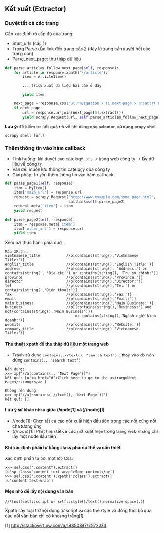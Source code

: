 ## Kết xuất (Extractor)
### Duyệt tất cả các trang
Cần xác định rõ cấp độ của trang:
-	Start_urls (cấp 1)
-	Trong Parse dẫn link đến trang cấp 2 (đây là trang cần duyệt hết các trang con)
-	Parse_next_page: thu thập dữ liệu
```python
def parse_articles_follow_next_page(self, response):
    for article in response.xpath("//article"):
        item = ArticleItem()

        ... trích xuất dữ liệu bài báo ở đây

        yield item

    next_page = response.css("ul.navigation > li.next-page > a::attr('href')")
    if next_page:
        url = response.urljoin(next_page[0].extract())
        yield scrapy.Request(url, self.parse_articles_follow_next_page)
```
**Lưu ý**: để kiểm tra kết quả trả về khi dùng các selector, sử dụng crapy shell
```python
scrapy shell [url]
```
### Thêm thông tin vào hàm callback 
- Tình huống: khi duyệt các catelogy ->… -> trang web công ty -> lấy dữ liệu về công ty
- Vấn đề: muốn lưu thông tin catelogy của công ty
- Giải pháp: truyền thêm thông tin vào hàm callback.
```python
def parse_page1(self, response):
    item = MyItem()
    item['main_url'] = response.url
    request = scrapy.Request("http://www.example.com/some_page.html",
                             callback=self.parse_page2)
    request.meta['item'] = item
    yield request

def parse_page2(self, response):
    item = response.meta['item']
    item['other_url'] = response.url
    yield item
```
    
Xem bài thực hành phía dưới.
```lightning
Mẫu XPath :
vietnamese_title            //p[contains(string(),'Vietnamese Title:')]
english_title               //p[contains(string(),'English Title:')]
address                     //p[contains(string(), 'Address:') or contains(string(), 'Địa chỉ:') or contains(string(), 'Trụ sở chính:')]
province                    //p[contains(string(),'Province:')]
director                    //p[contains(string(),'Director:')]
tel                         //p[contains(string(),'Tel:') or contains(string(),'Điện thoại:')]
fax                         //p[contains(string(),'Fax:')]
email                       //p[contains(string(),'Email:')]
main_business               //p[contains(string(),'Main Business:')]
business                    //p[(contains(string(),'Business:') and not(contains(string(),'Main Business'))) 
                                or contains(string(),'Ngành nghề kinh doanh:')]
website                     //p[contains(string(),'Website:')]
company_title               //p[contains(string(),'Vietnamese Title:')]
```

#### Thủ thuật xpath để thu thập dữ liệu một trang web
- Tránh sử dụng ``contains(.//text(), ‘search text’) ``, thay vào đó nên dùng ``contains(., ‘search text’) ``
```lightning
Nên dùng: 
>>> xp("//a[contains(., 'Next Page')]")
kết quả: [u'<a href="#">Click here to go to the <strong>Next Page</strong></a>']
```
```lightning
Không nên dùng:
>>> xp("//a[contains(.//text(), 'Next Page')]")
kết quả: []
```
#### Lưu ý sự khác nhau giữa //node[1] và (//node)[1]

- //node[1]: Chọn tất cả các nốt xuất hiện đầu tiên trong các nốt cùng nốt cha tương ứng
- (//node)[1]: Phát hiện tất cả các nốt xuất hiện trong trang web nhưng chỉ lấy một node đầu tiên

#### Khi xác định phần tử bằng class phải cụ thể và cần thiết

Xác định phần tử bởi một lớp Css:

```lightning
>>> sel.css(".content").extract()
[u'<p class="content text-wrap">Some content</p>']
>>> sel.css('.content').xpath('@class').extract()
[u'content text-wrap']
```

#### Mẹo nhỏ để lấy nội dung văn bản

```lightning
//*[not(self::script or self::style)]/text()[normalize-space(.)]
```

Xpath này loại trừ nội dung từ script và các thẻ style và đồng thời bỏ qua các nốt văn bản chỉ có khoảng trắng[1]

[1] http://stackoverflow.com/a/19350897/2572383